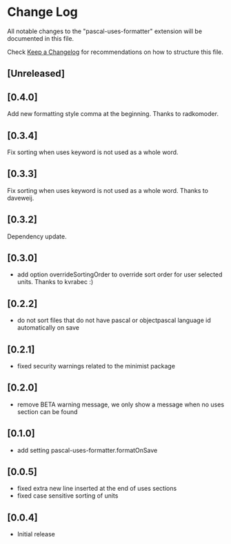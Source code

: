 # Change Log
All notable changes to the "pascal-uses-formatter" extension will be documented in this file.

Check [Keep a Changelog](http://keepachangelog.com/) for recommendations on how to structure this file.

## [Unreleased]

## [0.4.0]
  Add new formatting style comma at the beginning. Thanks to radkomoder.

## [0.3.4]
  Fix sorting when uses keyword is not used as a whole word.

## [0.3.3]
  Fix sorting when uses keyword is not used as a whole word. Thanks to daveweij.

## [0.3.2]
  Dependency update.
## [0.3.0]
 - add option overrideSortingOrder to override sort order for user selected units.
 Thanks to kvrabec :)

## [0.2.2]
 - do not sort files that do not have pascal or objectpascal language id automatically on save

## [0.2.1]
 - fixed security warnings related to the minimist package

## [0.2.0]
 - remove BETA warning message, we only show a message when no uses section can be found

## [0.1.0]
 - add setting pascal-uses-formatter.formatOnSave

## [0.0.5]
 - fixed extra new line inserted at the end of uses sections
 - fixed case sensitive sorting of units

## [0.0.4]
- Initial release